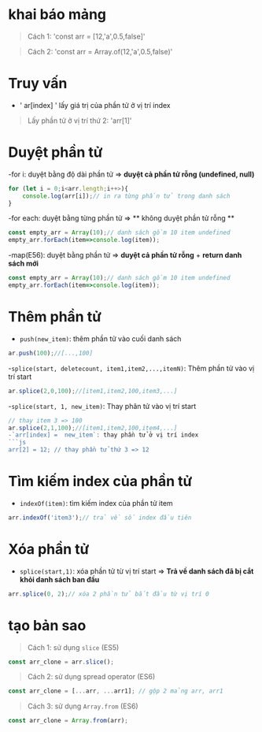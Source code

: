 # khai báo mảng
> Cách 1: 'const arr = [12,'a',0.5,false]'

> Cách 2: 'const arr = Array.of(12,'a',0.5,false)'
# Truy vấn
- ' ar[index] ' lấy giá trị của phần tử ở vị trí index
> Lấy phần tử ở vị trí thứ 2: 'arr[1]'
# Duyệt phần tử
-for i: duyệt bằng độ dài phần tử => **duyệt cả phần tử rỗng (undefined, null)**
```js
for (let i = 0;i<arr.length;i++>){
    console.log(arr[i]);// in ra từng phần tử trong danh sách
}
```
-for each: duyệt bằng từng phần tử => ** không duyệt phần tử rỗng **
```js
const empty_arr = Array(10);// danh sách gồm 10 item undefined
empty_arr.forEach(item=>console.log(item));
```
-map(E56): duyệt bằng phần tử => **duyệt cả phần tử rỗng** + **return danh sách mới**
```js
const empty_arr = Array(10);// danh sách gồm 10 item undefined
empty_arr.forEach(item=>console.log(item));
```
# Thêm phần tử
- `push(new_item)`: thêm phần tử vào cuối danh sách
```js
ar.push(100);//[...,100]
```
-`splice(start, deletecount, item1,item2,...,itemN)`: Thêm phần tử vào vị trí start
```js
ar.splice(2,0,100);//[item1,item2,100,item3,...]
```
-`splice(start, 1, new_item)`: Thay phân tử vào vị trí start
```js
// thay item 3 => 100
ar.splice(2,1,100);//[item1,item2,100,item4,...]
-`arr[index] =  new_item`: thay phần tử ở vị trí index
```js
arr[2] = 12; // thay phần tử thứ 3 => 12
```
# Tìm kiếm index của phần tử
- `indexOf(item)`: tìm kiếm index của phần tử item
```js
arr.indexOf('item3');// trả về số index đầu tiên
```
# Xóa phần tử
- `splice(start,1)`: xóa phần tử từ vị trí start => **Trả về danh sách đã bị cắt khỏi danh sách ban đầu**
```js
arr.splice(0, 2);// xóa 2 phần tử bắt đầu từ vị trí 0
```
# tạo bản sao
> Cách 1: sử dụng `slice` (ES5)
```js
const arr_clone = arr.slice(); 
```
> Cách 2: sử dụng spread operator (ES6)
```js
const arr_clone = [...arr, ...arr1]; // gộp 2 mảng arr, arr1 
```
> Cách 3: sử dụng `Array.from` (ES6)
```js
const arr_clone = Array.from(arr);
```